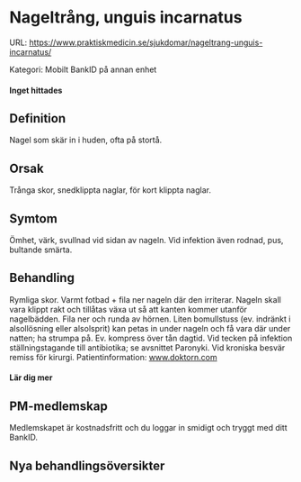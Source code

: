 # Nageltrång, unguis incarnatus

URL: https://www.praktiskmedicin.se/sjukdomar/nageltrang-unguis-incarnatus/



Kategori: Mobilt BankID på annan enhet

#### Inget hittades

## Definition

Nagel som skär in i huden, ofta på stortå.

## Orsak

Trånga skor, snedklippta naglar, för kort klippta naglar.

## Symtom

Ömhet, värk, svullnad vid sidan av nageln. Vid infektion även rodnad, pus, bultande smärta.

## Behandling

Rymliga skor. Varmt fotbad + fila ner nageln där den irriterar. Nageln skall vara klippt rakt och tillåtas växa ut så att kanten kommer utanför nagelbädden. Fila ner och runda av hörnen. Liten bomullstuss (ev. indränkt i alsollösning eller alsolsprit) kan petas in under nageln och få vara där under natten; ha strumpa på. Ev. kompress över tån dagtid. Vid tecken på infektion ställningstagande till antibiotika; se avsnittet Paronyki. Vid kroniska besvär remiss för kirurgi.
Patientinformation: www.doktorn.com

#### Lär dig mer

## PM-medlemskap

Medlemskapet är kostnadsfritt och du loggar in smidigt och tryggt med ditt BankID.

## Nya behandlingsöversikter

